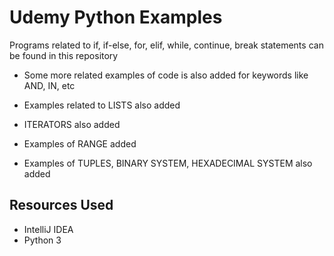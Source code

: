 # Udemy Python Examples
 
Programs related to if, if-else, for, elif, while, continue, break statements can be found in this repository

* Some more related examples of code is also added for keywords like AND, IN, etc

* Examples related to LISTS also added

* ITERATORS also added

* Examples of RANGE added

* Examples of TUPLES, BINARY SYSTEM, HEXADECIMAL SYSTEM also added

## Resources Used

* IntelliJ IDEA
* Python 3

